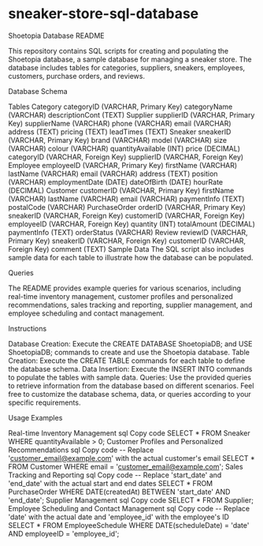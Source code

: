 # sneaker-store-sql-database
Shoetopia Database README

This repository contains SQL scripts for creating and populating the Shoetopia database, a sample database for managing a sneaker store. The database includes tables for categories, suppliers, sneakers, employees, customers, purchase orders, and reviews.

Database Schema

Tables
Category
categoryID (VARCHAR, Primary Key)
categoryName (VARCHAR)
descriptionCont (TEXT)
Supplier
supplierID (VARCHAR, Primary Key)
supplierName (VARCHAR)
phone (VARCHAR)
email (VARCHAR)
address (TEXT)
pricing (TEXT)
leadTimes (TEXT)
Sneaker
sneakerID (VARCHAR, Primary Key)
brand (VARCHAR)
model (VARCHAR)
size (VARCHAR)
colour (VARCHAR)
quantityAvailable (INT)
price (DECIMAL)
categoryID (VARCHAR, Foreign Key)
supplierID (VARCHAR, Foreign Key)
Employee
employeeID (VARCHAR, Primary Key)
firstName (VARCHAR)
lastName (VARCHAR)
email (VARCHAR)
address (TEXT)
position (VARCHAR)
employmentDate (DATE)
dateOfBirth (DATE)
hourRate (DECIMAL)
Customer
customerID (VARCHAR, Primary Key)
firstName (VARCHAR)
lastName (VARCHAR)
email (VARCHAR)
paymentInfo (TEXT)
postalCode (VARCHAR)
PurchaseOrder
orderID (VARCHAR, Primary Key)
sneakerID (VARCHAR, Foreign Key)
customerID (VARCHAR, Foreign Key)
employeeID (VARCHAR, Foreign Key)
quantity (INT)
totalAmount (DECIMAL)
paymentInfo (TEXT)
orderStatus (VARCHAR)
Review
reviewID (VARCHAR, Primary Key)
sneakerID (VARCHAR, Foreign Key)
customerID (VARCHAR, Foreign Key)
comment (TEXT)
Sample Data
The SQL script also includes sample data for each table to illustrate how the database can be populated.

Queries

The README provides example queries for various scenarios, including real-time inventory management, customer profiles and personalized recommendations, sales tracking and reporting, supplier management, and employee scheduling and contact management.

Instructions

Database Creation:
Execute the CREATE DATABASE ShoetopiaDB; and USE ShoetopiaDB; commands to create and use the Shoetopia database.
Table Creation:
Execute the CREATE TABLE commands for each table to define the database schema.
Data Insertion:
Execute the INSERT INTO commands to populate the tables with sample data.
Queries:
Use the provided queries to retrieve information from the database based on different scenarios.
Feel free to customize the database schema, data, or queries according to your specific requirements.

Usage Examples

Real-time Inventory Management
sql
Copy code
SELECT * FROM Sneaker WHERE quantityAvailable > 0;
Customer Profiles and Personalized Recommendations
sql
Copy code
-- Replace 'customer_email@example.com' with the actual customer's email
SELECT * FROM Customer WHERE email = 'customer_email@example.com';
Sales Tracking and Reporting
sql
Copy code
-- Replace 'start_date' and 'end_date' with the actual start and end dates
SELECT * FROM PurchaseOrder WHERE DATE(createdAt) BETWEEN 'start_date' AND 'end_date';
Supplier Management
sql
Copy code
SELECT * FROM Supplier;
Employee Scheduling and Contact Management
sql
Copy code
-- Replace 'date' with the actual date and 'employee_id' with the employee's ID
SELECT * FROM EmployeeSchedule WHERE DATE(scheduleDate) = 'date' AND employeeID = 'employee_id';
